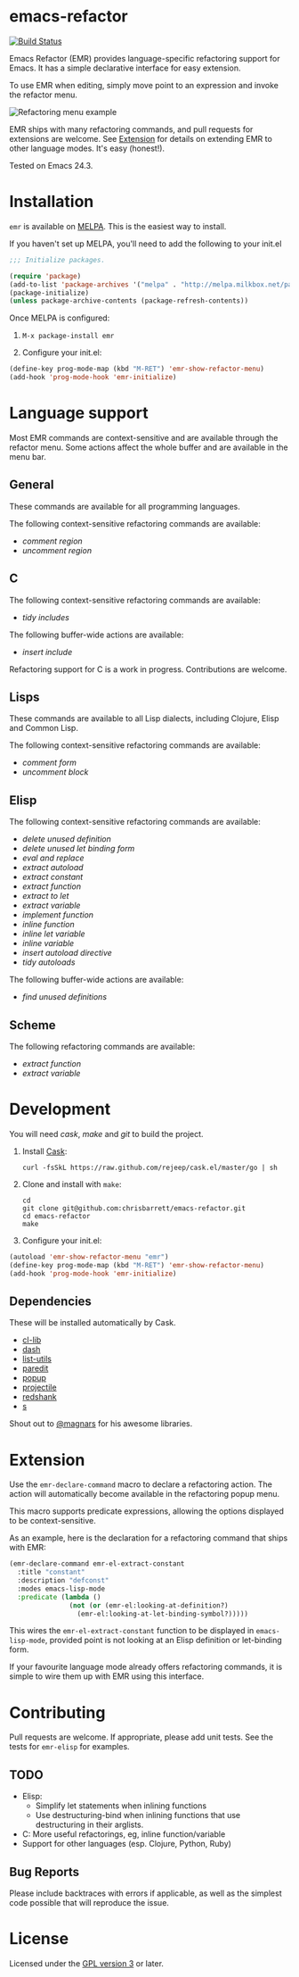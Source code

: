 # emacs-refactor
[![Build Status](https://travis-ci.org/chrisbarrett/emacs-refactor.png?branch=master)](https://travis-ci.org/chrisbarrett/emacs-refactor)

Emacs Refactor (EMR) provides language-specific refactoring support for
Emacs. It has a simple declarative interface for easy extension.

To use EMR when editing, simply move point to an expression and invoke the refactor menu.

![Refactoring menu example](https://raw.github.com/chrisbarrett/emacs-refactor/master/assets/emr.png)

EMR ships with many refactoring commands, and pull requests for extensions
are welcome. See
[Extension](https://github.com/chrisbarrett/emacs-refactor#extension) for
details on extending EMR to other language modes. It's easy (honest!).

Tested on Emacs 24.3.

# Installation

`emr` is available on [MELPA](http://melpa.milkbox.net/). This is the easiest
way to install.

If you haven't set up MELPA, you'll need to add the following to your init.el

```lisp
;;; Initialize packages.

(require 'package)
(add-to-list 'package-archives '("melpa" . "http://melpa.milkbox.net/packages/"))
(package-initialize)
(unless package-archive-contents (package-refresh-contents))
```

Once MELPA is configured:

1. `M-x package-install emr`

2. Configure your init.el:

  ```lisp
 (define-key prog-mode-map (kbd "M-RET") 'emr-show-refactor-menu)
 (add-hook 'prog-mode-hook 'emr-initialize)
   ```

# Language support

Most EMR commands are context-sensitive and are available through the
refactor menu. Some actions affect the whole buffer and are available in
the menu bar.

## General

These commands are available for all programming languages.

The following context-sensitive refactoring commands are available:

* *comment region*
* *uncomment region*

## C

The following context-sensitive refactoring commands are available:

* *tidy includes*

The following buffer-wide actions are available:

* *insert include*

Refactoring support for C is a work in progress. Contributions are welcome.

## Lisps

These commands are available to all Lisp dialects, including Clojure, Elisp
and Common Lisp.

The following context-sensitive refactoring commands are available:

* *comment form*
* *uncomment block*

## Elisp

The following context-sensitive refactoring commands are available:

* *delete unused definition*
* *delete unused let binding form*
* *eval and replace*
* *extract autoload*
* *extract constant*
* *extract function*
* *extract to let*
* *extract variable*
* *implement function*
* *inline function*
* *inline let variable*
* *inline variable*
* *insert autoload directive*
* *tidy autoloads*

The following buffer-wide actions are available:

* *find unused definitions*

## Scheme

The following refactoring commands are available:

* *extract function*
* *extract variable*

# Development

You will need *cask*, *make* and *git* to build the project.

1. Install [Cask](https://github.com/rejeep/cask.el):

   ```shell
   curl -fsSkL https://raw.github.com/rejeep/cask.el/master/go | sh
   ```

2. Clone and install with `make`:

   ```shell
   cd
   git clone git@github.com:chrisbarrett/emacs-refactor.git
   cd emacs-refactor
   make
   ```

3. Configure your init.el:

  ```lisp
 (autoload 'emr-show-refactor-menu "emr")
 (define-key prog-mode-map (kbd "M-RET") 'emr-show-refactor-menu)
 (add-hook 'prog-mode-hook 'emr-initialize)
   ```

## Dependencies

These will be installed automatically by Cask.

* [cl-lib](https://github.com/emacsmirror/cl-lib)
* [dash](https://github.com/magnars/dash.el)
* [list-utils](https://github.com/rolandwalker/list-utils)
* [paredit](https://github.com/emacsmirror/paredit/blob/master/paredit.el)
* [popup](https://github.com/auto-complete/popup-el)
* [projectile](https://github.com/bbatsov/projectile)
* [redshank](https://github.com/emacsmirror/redshank)
* [s](https://github.com/magnars/s.el)

Shout out to [@magnars](https://twitter.com/magnars) for his awesome libraries.

# Extension

Use the `emr-declare-command` macro to declare a refactoring action. The
action will automatically become available in the refactoring popup menu.

This macro supports predicate expressions, allowing the options displayed to be
context-sensitive.

As an example, here is the declaration for a refactoring command that ships with EMR:

```lisp
(emr-declare-command emr-el-extract-constant
  :title "constant"
  :description "defconst"
  :modes emacs-lisp-mode
  :predicate (lambda ()
               (not (or (emr-el:looking-at-definition?)
                 (emr-el:looking-at-let-binding-symbol?)))))
```

This wires the `emr-el-extract-constant` function to be displayed in
`emacs-lisp-mode`, provided point is not looking at an Elisp definition or
let-binding form.

If your favourite language mode already offers refactoring commands, it is
simple to wire them up with EMR using this interface.

# Contributing

Pull requests are welcome. If appropriate, please add unit tests. See the
tests for `emr-elisp` for examples.

## TODO

* Elisp:
    * Simplify let statements when inlining functions
    * Use destructuring-bind when inlining functions that use destructuring
      in their arglists.
* C: More useful refactorings, eg, inline function/variable
* Support for other languages (esp. Clojure, Python, Ruby)

## Bug Reports

Please include backtraces with errors if applicable, as well as the simplest
code possible that will reproduce the issue.

# License

Licensed under the [GPL version 3](http://www.gnu.org/licenses/) or later.
